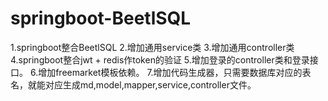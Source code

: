 # springboot-BeetlSQL
1.springboot整合BeetlSQL
2.增加通用service类
3.增加通用controller类
4.springboot整合jwt + redis作token的验证
5.增加登录的controller类和登录接口。
6.增加freemarket模板依赖。
7.增加代码生成器，只需要数据库对应的表名，就能对应生成md,model,mapper,service,controller文件。